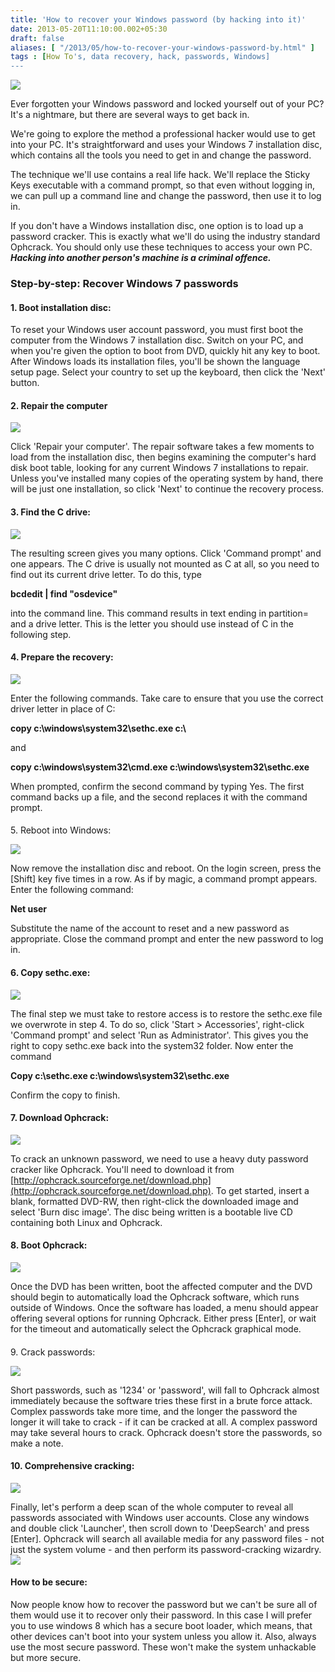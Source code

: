 ```yaml
---
title: 'How to recover your Windows password (by hacking into it)'
date: 2013-05-20T11:10:00.002+05:30
draft: false
aliases: [ "/2013/05/how-to-recover-your-windows-password-by.html" ]
tags : [How To's, data recovery, hack, passwords, Windows]
---
```


  

[![](http://cdn.mos.techradar.com//art/magazines/PC%20Format/Issue%20277/OWV74.ex9_wifi.win7back-470-75.jpg)](http://cdn.mos.techradar.com//art/magazines/PC%20Format/Issue%20277/OWV74.ex9_wifi.win7back-470-75.jpg)

  
  
Ever forgotten your Windows password and locked yourself out of your PC? It's a nightmare, but there are several ways to get back in.  
  
We're going to explore the method a professional hacker would use to get into your PC. It's straightforward and uses your Windows 7 installation disc, which contains all the tools you need to get in and change the password.  
  
The technique we'll use contains a real life hack. We'll replace the Sticky Keys executable with a command prompt, so that even without logging in, we can pull up a command line and change the password, then use it to log in.  
  
If you don't have a Windows installation disc, one option is to load up a password cracker. This is exactly what we'll do using the industry standard Ophcrack. You should only use these techniques to access your own PC. **_Hacking into another person's machine is a criminal offence._**  

### Step-by-step: Recover Windows 7 passwords

#### 1\. Boot installation disc:

To reset your Windows user account password, you must first boot the computer from the Windows 7 installation disc. Switch on your PC, and when you're given the option to boot from DVD, quickly hit any key to boot. After Windows loads its installation files, you'll be shown the language setup page. Select your country to set up the keyboard, then click the 'Next' button.  
  

#### 2\. Repair the computer

  

  

[![](http://mos.futurenet.com/techradar/art/magazines/PC%20Format/Issue%20277/OWV81.explore3.step2-420-90.jpg)](http://mos.futurenet.com/techradar/art/magazines/PC%20Format/Issue%20277/OWV81.explore3.step2-420-90.jpg)

  
  
  
Click 'Repair your computer'. The repair software takes a few moments to load from the installation disc, then begins examining the computer's hard disk boot table, looking for any current Windows 7 installations to repair. Unless you've installed many copies of the operating system by hand, there will be just one installation, so click 'Next' to continue the recovery process.  
  

#### 3\. Find the C drive:

[![](http://mos.futurenet.com/techradar/art/magazines/PC%20Format/Issue%20277/OWV81.explore3.step3-420-90.jpg)](http://mos.futurenet.com/techradar/art/magazines/PC%20Format/Issue%20277/OWV81.explore3.step3-420-90.jpg)

  
  
The resulting screen gives you many options. Click 'Command prompt' and one appears. The C drive is usually not mounted as C at all, so you need to find out its current drive letter. To do this, type  

**bcdedit | find "osdevice"**

into the command line. This command results in text ending in partition= and a drive letter. This is the letter you should use instead of C in the following step.  
  

#### 4\. Prepare the recovery:

  

[![](http://mos.futurenet.com/techradar/art/magazines/PC%20Format/Issue%20277/OWV81.explore3.step4-420-90.jpg)](http://mos.futurenet.com/techradar/art/magazines/PC%20Format/Issue%20277/OWV81.explore3.step4-420-90.jpg)

  
  
Enter the following commands. Take care to ensure that you use the correct driver letter in place of C:  

**copy c:\\windows\\system32\\sethc.exe c:\\**

and

**copy c:\\windows\\system32\\cmd.exe c:\\windows\\system32\\sethc.exe**

When prompted, confirm the second command by typing Yes. The first command backs up a file, and the second replaces it with the command prompt.  
  

####   
5\. Reboot into Windows:

  

[![](http://mos.futurenet.com/techradar/art/magazines/PC%20Format/Issue%20277/OWV81.explore3.step5-420-90.jpg)](http://mos.futurenet.com/techradar/art/magazines/PC%20Format/Issue%20277/OWV81.explore3.step5-420-90.jpg)

  
  
Now remove the installation disc and reboot. On the login screen, press the \[Shift\] key five times in a row. As if by magic, a command prompt appears. Enter the following command:  

**Net user <name> <new password>**

Substitute the name of the account to reset and a new password as appropriate. Close the command prompt and enter the new password to log in.  
  

#### 6\. Copy sethc.exe:

  

[![](http://mos.futurenet.com/techradar/art/magazines/PC%20Format/Issue%20277/OWV81.explore3.step6-420-90.jpg)](http://mos.futurenet.com/techradar/art/magazines/PC%20Format/Issue%20277/OWV81.explore3.step6-420-90.jpg)

  
  
The final step we must take to restore access is to restore the sethc.exe file we overwrote in step 4. To do so, click 'Start > Accessories', right-click 'Command prompt' and select 'Run as Administrator'. This gives you the right to copy sethc.exe back into the system32 folder. Now enter the command  

**Copy c:\\sethc.exe c:\\windows\\system32\\sethc.exe**

Confirm the copy to finish.  
  

#### 7\. Download Ophcrack:

  

[![](http://mos.futurenet.com/techradar/art/magazines/PC%20Format/Issue%20277/OWV81.explore3.step7-420-90.jpg)](http://mos.futurenet.com/techradar/art/magazines/PC%20Format/Issue%20277/OWV81.explore3.step7-420-90.jpg)

  
  
To crack an unknown password, we need to use a heavy duty password cracker like Ophcrack. You'll need to download it from [http://ophcrack.sourceforge.net/download.php](http://ophcrack.sourceforge.net/download.php). To get started, insert a blank, formatted DVD-RW, then right-click the downloaded image and select 'Burn disc image'. The disc being written is a bootable live CD containing both Linux and Ophcrack.  
  

#### 8\. Boot Ophcrack:

  

[![](http://mos.futurenet.com/techradar/art/magazines/PC%20Format/Issue%20277/OWV81.explore3.step8-420-90.jpg)](http://mos.futurenet.com/techradar/art/magazines/PC%20Format/Issue%20277/OWV81.explore3.step8-420-90.jpg)

  
  
Once the DVD has been written, boot the affected computer and the DVD should begin to automatically load the Ophcrack software, which runs outside of Windows. Once the software has loaded, a menu should appear offering several options for running Ophcrack. Either press \[Enter\], or wait for the timeout and automatically select the Ophcrack graphical mode.  

####   
9\. Crack passwords:

  

[![](http://mos.futurenet.com/techradar/art/magazines/PC%20Format/Issue%20277/OWV81.explore3.step9-420-90.jpg)](http://mos.futurenet.com/techradar/art/magazines/PC%20Format/Issue%20277/OWV81.explore3.step9-420-90.jpg)

  
  
Short passwords, such as '1234' or 'password', will fall to Ophcrack almost immediately because the software tries these first in a brute force attack. Complex passwords take more time, and the longer the password the longer it will take to crack - if it can be cracked at all. A complex password may take several hours to crack. Ophcrack doesn't store the passwords, so make a note.  
  

#### 10\. Comprehensive cracking:

  

[![](http://mos.futurenet.com/techradar/art/magazines/PC%20Format/Issue%20277/OWV81.explore3.step10-420-90.jpg)](http://mos.futurenet.com/techradar/art/magazines/PC%20Format/Issue%20277/OWV81.explore3.step10-420-90.jpg)

  
  
Finally, let's perform a deep scan of the whole computer to reveal all passwords associated with Windows user accounts. Close any windows and double click 'Launcher', then scroll down to 'DeepSearch' and press \[Enter\]. Ophcrack will search all available media for any password files - not just the system volume - and then perform its password-cracking wizardry.![](http://rss.feedsportal.com/c/669/f/9809/s/2c1e58d4/mf.gif)  

#### How to be secure:

Now people know how to recover the password but we can't be sure all of them would use it to recover only their password. In this case I will prefer you to use windows 8 which has a secure boot loader, which means, that other devices can't boot into your system unless you allow it. Also, always use the most secure password. These won't make the system unhackable but more secure.